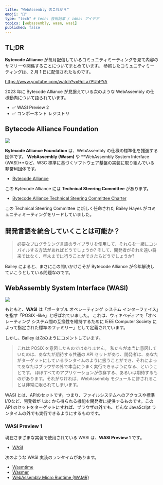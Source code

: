 ```yaml
---
title: "WebAssembly のこれから"
emoji: "🦀"
type: "tech" # tech: 技術記事 / idea: アイデア
topics: [webassembly, wasm, wasi]
published: false
---
```

## TL;DR

**Bytecode Alliance** が毎月配信しているコミュニティミーティングを見て内容のサマリーや関係することについてまとめています。
参照したコミュニティミーティングは、2 月 1 日に配信されたものです。

https://www.youtube.com/watch?v=9pLa7PUhPYA

2023 年に Bytecode Alliance が見据えている次のような WebAssembly の仕様動向について語られています。

- ✅ WASI Preview 2 
- ✅ コンポーネント レジストリ

## Bytecode Alliance Foundation

![](https://storage.googleapis.com/zenn-user-upload/8fff11292fbd-20230207.png)

**Bytecode Alliance Foundation** は、WebAssembly の仕様の標準化を推進する団体です。
**WebAssembly (Wasm)** や **WebAssembly System Interface (WASI)**など、W3C 標準に基づくソフトウェア基盤の実装に取り​​組んでいる非営利団体です。

- [Bytecode Alliance](https://bytecodealliance.org/)

この Bytecode Alliance には **Technical Steering Committee** があります。

- [Bytecode Alliance Technical Steering Committee Charter](https://github.com/bytecodealliance/governance/blob/main/TSC/charter.md)

この Technical Steering Committee に新しく任命された Bailey Hayes がコミュニティミーティングをリードしていました。

## 開発言語を統合していくことは可能か？

> 必要なプログラミング言語のライブラリを使用して、それらを一緒にコンパイルする方法があればどうでしょうか? そして、開発者がそれを遠い将来ではなく、年末までに行うことができたらどうでしょうか?

Bailey によると、まさにこの問いかけこそが Bytecode Alliance が今年解決していこうとしている問題なのです。

## WebAssembly System Interface (WASI)

![](https://storage.googleapis.com/zenn-user-upload/1adeab504a15-20230207.png)

もともと、**WASI** は「ポータブル オペレーティング システム インターフェイス」を指す「POSIX -like」と呼ばれていました。
これは、ウィキペディアで「オペレーティング システム間の互換性を維持するために IEEE Computer Society によって指定された標準のファミリー」として定義されています。

しかし、Bailey は次のようにコメントしています。

> これは POSIX を意図したものではありません。
私たちが本当に意図していたのは、あなたが期待する共通の API セットがあり、開発者は、あなたがターゲットにしているランタイムのように扱うことができ、それによってあなたはブラウザの外で本当にうまく実行できるようになる、ということです。
ほぼすべてのアプリケーションが依存する、あるいは期待するものがあります。それがなければ、WebAssembly モジュールに許されることは非常に限られてしまいます。

WASI とは、APIのセットです。つまり、ファイルシステムへのアクセスや標準I/Oなど、開発者が `libc` から得られる機能を開発者に提供するものです。この API のセットをターゲットにすれば、ブラウザの外でも、どんな JavaScript ランタイムの外でも実行できるようにするものです。

### WASI Preview 1

現在さまざまな実装で使用されている WASI は、**WASI Preview 1** です。

- [WASI](https://wasi.dev/)

次のような WASI 実装のランタイムがあります。

- [Wasmtime](https://wasmtime.dev/)
- [Wasmer](https://wasmer.io/)
- [WebAssembly Micro Runtime (WAMR) ](https://bytecodealliance.github.io/wamr.dev/)